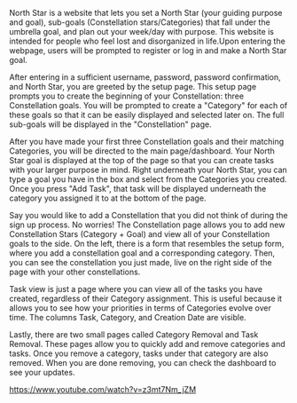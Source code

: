 North Star is a website that lets you set a North Star (your guiding purpose and goal), sub-goals (Constellation stars/Categories) that fall under the umbrella goal, and plan out your week/day with purpose. This website is intended for people who feel lost and disorganized in life.Upon entering the webpage, users will be prompted to register or log in and make a North Star goal.

After entering in a sufficient username, password, password confirmation, and North Star, you are greeted by the setup page. This setup page prompts you to create the beginning of your Constellation: three Constellation goals. You will be prompted to create a "Category" for each of these goals so that it can be easily displayed and selected later on. The full sub-goals will be displayed in the "Constellation" page.

After you have made your first three Constellation goals and their matching Categories, you will be directed to the main page/dashboard. Your North Star goal is displayed at the top of the page so that you can create tasks with your larger purpose in mind. Right underneath your North Star, you can type a goal you have in the box and select from the Categories you created. Once you press "Add Task", that task will be displayed underneath the category you assigned it to at the bottom of the page.

Say you would like to add a Constellation that you did not think of during the sign up process. No worries! The Constellation page allows you to add new Constellation Stars (Category + Goal) and view all of your Constellation goals to the side. On the left, there is a form that resembles the setup form, where you add a constellation goal and a corresponding category. Then, you can see the constellation you just made, live on the right side of the page with your other constellations.

Task view is just a page where you can view all of the tasks you have created, regardless of their Category assignment. This is useful because it allows you to see how your priorities in terms of Categories evolve over time. The columns Task, Category, and Creation Date are visible.

Lastly, there are two small pages called Category Removal and Task Removal. These pages allow you to quickly add and remove categories and tasks. Once you remove a category, tasks under that category are also removed. When you are done removing, you can check the dashboard to see your updates.

https://www.youtube.com/watch?v=z3mt7Nm_jZM